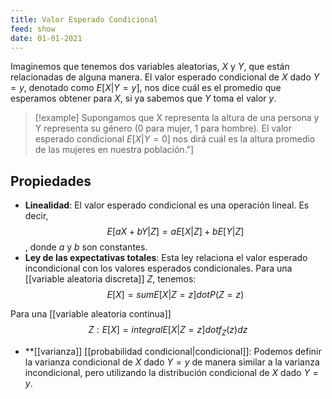 ```yaml
---
title: Valor Esperado Condicional
feed: show
date: 01-01-2021
---
```

Imaginemos que tenemos dos variables aleatorias, $X$ y $Y$, que están relacionadas de alguna manera. El valor esperado condicional de $X$ dado $Y=y$, denotado como $E[X|Y=y]$, nos dice cuál es el promedio que esperamos obtener para $X$, si ya sabemos que $Y$ toma el valor $y$.

>[!example] 
>Supongamos que X representa la altura de una persona y Y representa su género (0 para mujer, 1 para hombre). El valor esperado condicional $E[X|Y=0]$ nos dirá cuál es la altura promedio de las mujeres en nuestra población."]

## Propiedades

- **Linealidad**: El valor esperado condicional es una operación lineal. Es decir, $$E[a X+ b Y | Z ] = a E[X|Z] + b E[Y|Z]$$ , donde $a$ y $b$ son constantes.
- **Ley de las expectativas totales**: Esta ley relaciona el valor esperado incondicional con los valores esperados condicionales. Para una [[variable aleatoria discreta]] $Z$, tenemos: $$E[X] = sum E[X|Z=z] dot P(Z=z)$$ 

Para una [[variable aleatoria continua]] $$Z: E[X] = integral E[X|Z=z] dot f_Z(z) d z$$
- **[[varianza]] [[probabilidad condicional|condicional]]: Podemos definir la varianza condicional de $X$ dado $Y=y$ de manera similar a la varianza incondicional, pero utilizando la distribución condicional de $X$ dado $Y=y$.
